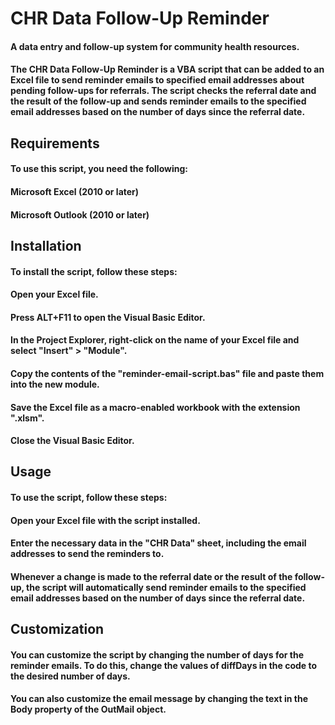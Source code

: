 # CHR Data Follow-Up Reminder

#### A data entry and follow-up system for community health resources. 
#### The CHR Data Follow-Up Reminder is a VBA script that can be added to an Excel file to send reminder emails to specified email addresses about pending follow-ups for referrals. The script checks the referral date and the result of the follow-up and sends reminder emails to the specified email addresses based on the number of days since the referral date.

## Requirements
#### To use this script, you need the following:

#### Microsoft Excel (2010 or later)
#### Microsoft Outlook (2010 or later)

## Installation
#### To install the script, follow these steps:

#### Open your Excel file.
#### Press ALT+F11 to open the Visual Basic Editor.
#### In the Project Explorer, right-click on the name of your Excel file and select "Insert" > "Module".
#### Copy the contents of the "reminder-email-script.bas" file and paste them into the new module.
#### Save the Excel file as a macro-enabled workbook with the extension ".xlsm".
#### Close the Visual Basic Editor.

## Usage
#### To use the script, follow these steps:

#### Open your Excel file with the script installed.
#### Enter the necessary data in the "CHR Data" sheet, including the email addresses to send the reminders to.
#### Whenever a change is made to the referral date or the result of the follow-up, the script will automatically send reminder emails to the specified email addresses based on the number of days since the referral date.

## Customization
#### You can customize the script by changing the number of days for the reminder emails. To do this, change the values of diffDays in the code to the desired number of days.
#### You can also customize the email message by changing the text in the Body property of the OutMail object.
